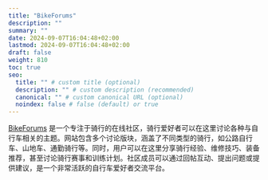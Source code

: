```yaml
---
title: "BikeForums"
description: ""
summary: ""
date: 2024-09-07T16:04:48+02:00
lastmod: 2024-09-07T16:04:48+02:00
draft: false
weight: 810
toc: true
seo:
  title: "" # custom title (optional)
  description: "" # custom description (recommended)
  canonical: "" # custom canonical URL (optional)
  noindex: false # false (default) or true
---
```


[BikeForums](https://www.bikeforums.net/) 是一个专注于骑行的在线社区，骑行爱好者可以在这里讨论各种与自行车相关的主题。网站包含多个讨论版块，涵盖了不同类型的骑行，如公路自行车、山地车、通勤骑行等。同时，用户可以在这里分享骑行经验、维修技巧、装备推荐，甚至讨论骑行赛事和训练计划。社区成员可以通过回帖互动、提出问题或提供建议，是一个非常活跃的自行车爱好者交流平台。
